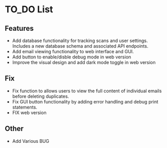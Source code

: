 # TO_DO List


## Features

- Add database functionality for tracking scans and user settings. 
  Includes a new database schema and associated API endpoints.
- Add email viewing functionality to web interface and GUI. 
- Add button to enable/disble debug mode in web version
- Improve the visual design and add dark mode toggle in web version

## Fix

- Fix function to allows users to view the full content of individual emails before deleting duplicates.
- Fix GUI button functionality by adding error handling and debug print statements.
- FIX web version

## Other

- Add Various BUG
